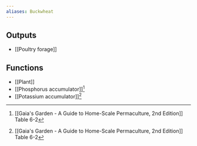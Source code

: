```yaml
---
aliases: Buckwheat
---
```

## Outputs
- [[Poultry forage]]

## Functions
- [[Plant]]
- [[Phosphorus accumulator]][^1]
- [[Potassium accumulator]][^1]

[^1]: [[Gaia's Garden - A Guide to Home-Scale Permaculture, 2nd Edition]] Table 6-2
